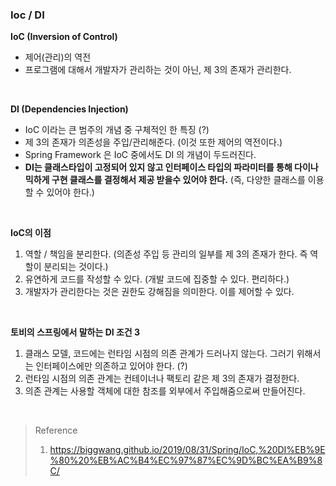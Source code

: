 ### Ioc / DI

**IoC (Inversion of Control)**

- 제어(관리)의 역전
- 프로그램에 대해서 개발자가 관리하는 것이 아닌, 제 3의 존재가 관리한다.

<br>

**DI (Dependencies Injection)**

- IoC 이라는 큰 범주의 개념 중 구체적인 한 특징 (?)
- 제 3의 존재가 의존성을 주입/관리해준다. (이것 또한 제어의 역전이다.)
- Spring Framework 은 IoC 중에서도 DI 의 개념이 두드러진다.
- **DI는 클래스타입이 고정되어 있지 않고 인터페이스 타입의 파라미터를 통해 다이나믹하게 구현 클래스를 결정해서 제공 받을수 있어야 한다.** (즉, 다양한 클래스를 이용할 수 있어야 한다.)

<br>

**IoC의 이점**
1. 역할 / 책임을 분리한다. (의존성 주입 등 관리의 일부를 제 3의 존재가 한다. 즉 역할이 분리되는 것이다.)
2. 유연하게 코드를 작성할 수 있다. (개발 코드에 집중할 수 있다. 편리하다.)
3. 개발자가 관리한다는 것은 권한도 강해짐을 의미한다. 이를 제어할 수 있다.

<br>

**토비의 스프링에서 말하는 DI 조건 3**
1. 클래스 모델, 코드에는 런타임 시점의 의존 관계가 드러나지 않는다. 그러기 위해서는 인터페이스에만 의존하고 있어야 한다. (?)
2. 런타임 시점의 의존 관계는 컨테이너나 팩토리 같은 제 3의 존재가 결정한다.
3. 의존 관계는 사용할 객체에 대한 참조를 외부에서 주입해줌으로써 만들어진다.

<br>

> Reference
> 1. https://biggwang.github.io/2019/08/31/Spring/IoC,%20DI%EB%9E%80%20%EB%AC%B4%EC%97%87%EC%9D%BC%EA%B9%8C/
